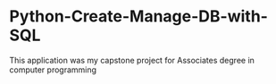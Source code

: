 # Python-Create-Manage-DB-with-SQL
This application was my capstone project for Associates degree in computer programming
